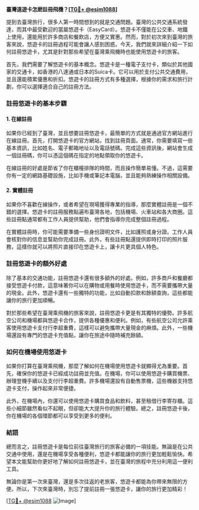 **臺灣遠遊卡怎麽註冊飛機？[[TG💪+ @esim1088](https://t.me/s/esim1088)]**

提到去臺灣旅行，很多人第一時間想到的就是交通問題。臺灣的公共交通系統發達，而其中最受歡迎的當屬悠遊卡（EasyCard）。悠遊卡不僅能在公交車、地鐵上使用，還能用於許多商店和餐飲店，方便又實惠。然而，對於初次來到臺灣的旅客來說，悠遊卡的註冊過程可能會讓人感到困惑。今天，我們就來詳細介紹一下如何註冊悠遊卡，尤其是針對那些希望在臺灣乘飛機時也能使用悠遊卡的旅客。

首先，我們需要了解悠遊卡的基本概念。悠遊卡是一種電子支付卡，類似於其他國家的交通卡，如香港的八達通或日本的Suica卡。它可以用於支付公共交通費用，並且還能積累優惠和折扣。悠遊卡的註冊方式有多種選擇，根據你的需求和旅行計劃，你可以選擇適合自己的註冊方法。

### **註冊悠遊卡的基本步驟**

#### **1. 在線註冊**
如果你已經到了臺灣，並且想要註冊悠遊卡，最簡單的方式就是通過官方網站進行在線註冊。首先，打開悠遊卡的官方網站，找到註冊頁面。通常，你需要填寫一些基本資訊，比如姓名、電子郵箱地址以及電話號碼。完成這些資訊後，網站會生成一個註冊碼，你可以憑這個碼在指定的地點領取你的悠遊卡。

在線註冊的好處是節省了你在櫃檯排隊的時間，而且操作簡單易懂。不過，這需要你有一定的網路基礎設施，比如手機或筆記本電腦，並且能夠熟練操作相關設備。

#### **2. 實體註冊**
如果你不喜歡在線操作，或者希望在現場獲得專業的指導，那麼實體註冊是一個不錯的選擇。悠遊卡的註冊服務點遍布臺灣各地，包括機場、火車站和各大商圈。這些註冊點通常都有工作人員提供幫助，他們會指導你完成整個註冊過程。

在實體註冊時，你可能需要準備一些身份證明文件，比如護照或身分證。工作人員會核對你的信息並幫助你完成註冊。此外，有些註冊點還提供即時打印的照片服務，這樣你就可以將照片直接印在悠遊卡上，讓卡片更具個人特色。

### **註冊悠遊卡的額外好處**

除了基本的交通功能，註冊悠遊卡還有很多額外的好處。例如，許多商戶和餐廳都接受悠遊卡付款，這意味著你可以在購物或用餐時使用悠遊卡，而不需要攜帶大量的現金。此外，悠遊卡還有一些獨特的功能，比如自動扣款和餘額查詢，這些都能讓你的旅行更加順暢。

對於那些希望在臺灣乘飛機的旅客來說，註冊悠遊卡更是有其獨特的優勢。許多航空公司和機場都與悠遊卡合作，提供各種優惠和便利。例如，有些航空公司允許乘客使用悠遊卡支付行李超重費，這樣可以避免攜帶大量現金的麻煩。此外，一些機場還設有專門的悠遊卡充值點，讓你在旅途中隨時補充餘額。

### **如何在機場使用悠遊卡**

如果你打算在臺灣乘飛機，那麼了解如何在機場使用悠遊卡就顯得尤為重要。首先，確保你的悠遊卡已經成功註冊並充值。在機場，你可以使用悠遊卡購買機票、辦理登機手續以及支付行李超重費。許多機場還設有自動售票機，這些機器支持悠遊卡支付，操作起來非常便捷。

此外，在機場內，你還可以使用悠遊卡購買食品和飲料，甚至租借行李寄存櫃。這些小細節雖然看似不起眼，但卻能大大提升你的旅行體驗。總之，註冊悠遊卡後，你在機場的各個環節都可以享受到更多的便利。

### **結語**

總而言之，註冊悠遊卡是每位前往臺灣旅行的旅客必備的一項技能。無論是在公共交通中使用，還是在機場享受各種便利，悠遊卡都能讓你的旅行更加輕鬆愉快。希望本文能幫助你更好地了解如何註冊悠遊卡，並在臺灣的旅程中充分利用這一便利工具。

無論你是第一次來臺灣，還是多次往返的老旅客，悠遊卡都能為你帶來無限的方便。所以，下次來臺灣時，別忘了提前註冊一張悠遊卡，讓你的旅行更加精彩！

[[TG💪+ @esim1088](https://t.me/s/esim1088) ![Image](https://i.postimg.cc/4NQfJmqS/Snipaste-2025-05-13-00-14-12.png)]